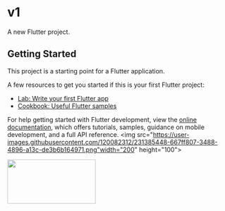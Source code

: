 # v1

A new Flutter project.

## Getting Started

This project is a starting point for a Flutter application.

A few resources to get you started if this is your first Flutter project:

- [Lab: Write your first Flutter app](https://docs.flutter.dev/get-started/codelab)
- [Cookbook: Useful Flutter samples](https://docs.flutter.dev/cookbook)

For help getting started with Flutter development, view the
[online documentation](https://docs.flutter.dev/), which offers tutorials,
samples, guidance on mobile development, and a full API reference.
<img src="https://user-images.githubusercontent.com/120082312/231385448-667ff807-3488-4896-a13c-de3b6b164971.png"width="200" height="100">

<img src="https://user-images.githubusercontent.com/120082312/231385772-d9a69735-77f9-4695-aede-24c4d9fe0ac1.png" width="200" height="100">

